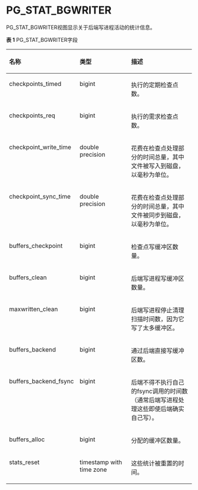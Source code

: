 # PG\_STAT\_BGWRITER<a name="ZH-CN_TOPIC_0289899919"></a>

PG\_STAT\_BGWRITER视图显示关于后端写进程活动的统计信息。

**表 1**  PG\_STAT\_BGWRITER字段

<a name="zh-cn_topic_0283136756_zh-cn_topic_0237122444_zh-cn_topic_0059778449_t619e098606e94d85b5669a11fe06fdb9"></a>
<table><thead align="left"><tr id="zh-cn_topic_0283136756_zh-cn_topic_0237122444_zh-cn_topic_0059778449_r690b708ab86e48289c9bebea0e01b399"><th class="cellrowborder" valign="top" width="25.85%" id="mcps1.2.4.1.1"><p id="zh-cn_topic_0283136756_zh-cn_topic_0237122444_zh-cn_topic_0059778449_ae7560c81317c4d12b4a63d110c05c164"><a name="zh-cn_topic_0283136756_zh-cn_topic_0237122444_zh-cn_topic_0059778449_ae7560c81317c4d12b4a63d110c05c164"></a><a name="zh-cn_topic_0283136756_zh-cn_topic_0237122444_zh-cn_topic_0059778449_ae7560c81317c4d12b4a63d110c05c164"></a>名称</p>
</th>
<th class="cellrowborder" valign="top" width="31.11%" id="mcps1.2.4.1.2"><p id="zh-cn_topic_0283136756_zh-cn_topic_0237122444_zh-cn_topic_0059778449_a4b5ec0e739e240588831daa0c522f7ca"><a name="zh-cn_topic_0283136756_zh-cn_topic_0237122444_zh-cn_topic_0059778449_a4b5ec0e739e240588831daa0c522f7ca"></a><a name="zh-cn_topic_0283136756_zh-cn_topic_0237122444_zh-cn_topic_0059778449_a4b5ec0e739e240588831daa0c522f7ca"></a>类型</p>
</th>
<th class="cellrowborder" valign="top" width="43.04%" id="mcps1.2.4.1.3"><p id="zh-cn_topic_0283136756_zh-cn_topic_0237122444_zh-cn_topic_0059778449_a7694fc47368d4833961d3dc31e2a1601"><a name="zh-cn_topic_0283136756_zh-cn_topic_0237122444_zh-cn_topic_0059778449_a7694fc47368d4833961d3dc31e2a1601"></a><a name="zh-cn_topic_0283136756_zh-cn_topic_0237122444_zh-cn_topic_0059778449_a7694fc47368d4833961d3dc31e2a1601"></a>描述</p>
</th>
</tr>
</thead>
<tbody><tr id="zh-cn_topic_0283136756_zh-cn_topic_0237122444_zh-cn_topic_0059778449_ra61693c8b3914a3c9843fdc34db04156"><td class="cellrowborder" valign="top" width="25.85%" headers="mcps1.2.4.1.1 "><p id="zh-cn_topic_0283136756_zh-cn_topic_0237122444_zh-cn_topic_0059778449_ac6a62cf0724c4372ab22463861d9a9e3"><a name="zh-cn_topic_0283136756_zh-cn_topic_0237122444_zh-cn_topic_0059778449_ac6a62cf0724c4372ab22463861d9a9e3"></a><a name="zh-cn_topic_0283136756_zh-cn_topic_0237122444_zh-cn_topic_0059778449_ac6a62cf0724c4372ab22463861d9a9e3"></a>checkpoints_timed</p>
</td>
<td class="cellrowborder" valign="top" width="31.11%" headers="mcps1.2.4.1.2 "><p id="zh-cn_topic_0283136756_zh-cn_topic_0237122444_zh-cn_topic_0059778449_aff2ab70421ec4abbb8b6b5f817559682"><a name="zh-cn_topic_0283136756_zh-cn_topic_0237122444_zh-cn_topic_0059778449_aff2ab70421ec4abbb8b6b5f817559682"></a><a name="zh-cn_topic_0283136756_zh-cn_topic_0237122444_zh-cn_topic_0059778449_aff2ab70421ec4abbb8b6b5f817559682"></a>bigint</p>
</td>
<td class="cellrowborder" valign="top" width="43.04%" headers="mcps1.2.4.1.3 "><p id="zh-cn_topic_0283136756_zh-cn_topic_0237122444_zh-cn_topic_0059778449_a35ba07f50e6a4d46b693d450067f6add"><a name="zh-cn_topic_0283136756_zh-cn_topic_0237122444_zh-cn_topic_0059778449_a35ba07f50e6a4d46b693d450067f6add"></a><a name="zh-cn_topic_0283136756_zh-cn_topic_0237122444_zh-cn_topic_0059778449_a35ba07f50e6a4d46b693d450067f6add"></a>执行的定期检查点数。</p>
</td>
</tr>
<tr id="zh-cn_topic_0283136756_zh-cn_topic_0237122444_zh-cn_topic_0059778449_rb9747653fdaa4e15a305be973b4cc797"><td class="cellrowborder" valign="top" width="25.85%" headers="mcps1.2.4.1.1 "><p id="zh-cn_topic_0283136756_zh-cn_topic_0237122444_zh-cn_topic_0059778449_a9aaae822ec2a4cf2bb1a83f2901b0604"><a name="zh-cn_topic_0283136756_zh-cn_topic_0237122444_zh-cn_topic_0059778449_a9aaae822ec2a4cf2bb1a83f2901b0604"></a><a name="zh-cn_topic_0283136756_zh-cn_topic_0237122444_zh-cn_topic_0059778449_a9aaae822ec2a4cf2bb1a83f2901b0604"></a>checkpoints_req</p>
</td>
<td class="cellrowborder" valign="top" width="31.11%" headers="mcps1.2.4.1.2 "><p id="zh-cn_topic_0283136756_zh-cn_topic_0237122444_zh-cn_topic_0059778449_af998d36f8593418296b135af111d34c9"><a name="zh-cn_topic_0283136756_zh-cn_topic_0237122444_zh-cn_topic_0059778449_af998d36f8593418296b135af111d34c9"></a><a name="zh-cn_topic_0283136756_zh-cn_topic_0237122444_zh-cn_topic_0059778449_af998d36f8593418296b135af111d34c9"></a>bigint</p>
</td>
<td class="cellrowborder" valign="top" width="43.04%" headers="mcps1.2.4.1.3 "><p id="zh-cn_topic_0283136756_zh-cn_topic_0237122444_zh-cn_topic_0059778449_a8a8df2bc1b5f421db264ef7d94452d08"><a name="zh-cn_topic_0283136756_zh-cn_topic_0237122444_zh-cn_topic_0059778449_a8a8df2bc1b5f421db264ef7d94452d08"></a><a name="zh-cn_topic_0283136756_zh-cn_topic_0237122444_zh-cn_topic_0059778449_a8a8df2bc1b5f421db264ef7d94452d08"></a>执行的需求检查点数。</p>
</td>
</tr>
<tr id="zh-cn_topic_0283136756_zh-cn_topic_0237122444_zh-cn_topic_0059778449_r778a08f9f7ba42879a53bea005cd59e9"><td class="cellrowborder" valign="top" width="25.85%" headers="mcps1.2.4.1.1 "><p id="zh-cn_topic_0283136756_zh-cn_topic_0237122444_zh-cn_topic_0059778449_a3b071081fc3a49d1922376be184e3dd5"><a name="zh-cn_topic_0283136756_zh-cn_topic_0237122444_zh-cn_topic_0059778449_a3b071081fc3a49d1922376be184e3dd5"></a><a name="zh-cn_topic_0283136756_zh-cn_topic_0237122444_zh-cn_topic_0059778449_a3b071081fc3a49d1922376be184e3dd5"></a>checkpoint_write_time</p>
</td>
<td class="cellrowborder" valign="top" width="31.11%" headers="mcps1.2.4.1.2 "><p id="zh-cn_topic_0283136756_zh-cn_topic_0237122444_zh-cn_topic_0059778449_a04991186dfa3436e890bda8dc7e3b222"><a name="zh-cn_topic_0283136756_zh-cn_topic_0237122444_zh-cn_topic_0059778449_a04991186dfa3436e890bda8dc7e3b222"></a><a name="zh-cn_topic_0283136756_zh-cn_topic_0237122444_zh-cn_topic_0059778449_a04991186dfa3436e890bda8dc7e3b222"></a>double precision</p>
</td>
<td class="cellrowborder" valign="top" width="43.04%" headers="mcps1.2.4.1.3 "><p id="zh-cn_topic_0283136756_zh-cn_topic_0237122444_zh-cn_topic_0059778449_a751aef42b02c47adadeca136e0bb3a8a"><a name="zh-cn_topic_0283136756_zh-cn_topic_0237122444_zh-cn_topic_0059778449_a751aef42b02c47adadeca136e0bb3a8a"></a><a name="zh-cn_topic_0283136756_zh-cn_topic_0237122444_zh-cn_topic_0059778449_a751aef42b02c47adadeca136e0bb3a8a"></a>花费在检查点处理部分的时间总量，其中文件被写入到磁盘，以毫秒为单位。</p>
</td>
</tr>
<tr id="zh-cn_topic_0283136756_zh-cn_topic_0237122444_zh-cn_topic_0059778449_r19f886b2cec84afa877b5faae58c2368"><td class="cellrowborder" valign="top" width="25.85%" headers="mcps1.2.4.1.1 "><p id="zh-cn_topic_0283136756_zh-cn_topic_0237122444_zh-cn_topic_0059778449_ad510a9448a8140288c89f4e1e880d790"><a name="zh-cn_topic_0283136756_zh-cn_topic_0237122444_zh-cn_topic_0059778449_ad510a9448a8140288c89f4e1e880d790"></a><a name="zh-cn_topic_0283136756_zh-cn_topic_0237122444_zh-cn_topic_0059778449_ad510a9448a8140288c89f4e1e880d790"></a>checkpoint_sync_time</p>
</td>
<td class="cellrowborder" valign="top" width="31.11%" headers="mcps1.2.4.1.2 "><p id="zh-cn_topic_0283136756_zh-cn_topic_0237122444_zh-cn_topic_0059778449_a253bae77a1874ec3909379165c5d3e47"><a name="zh-cn_topic_0283136756_zh-cn_topic_0237122444_zh-cn_topic_0059778449_a253bae77a1874ec3909379165c5d3e47"></a><a name="zh-cn_topic_0283136756_zh-cn_topic_0237122444_zh-cn_topic_0059778449_a253bae77a1874ec3909379165c5d3e47"></a>double precision</p>
</td>
<td class="cellrowborder" valign="top" width="43.04%" headers="mcps1.2.4.1.3 "><p id="zh-cn_topic_0283136756_zh-cn_topic_0237122444_zh-cn_topic_0059778449_ad323ccc6058b4c29a8e586ecaf58117e"><a name="zh-cn_topic_0283136756_zh-cn_topic_0237122444_zh-cn_topic_0059778449_ad323ccc6058b4c29a8e586ecaf58117e"></a><a name="zh-cn_topic_0283136756_zh-cn_topic_0237122444_zh-cn_topic_0059778449_ad323ccc6058b4c29a8e586ecaf58117e"></a>花费在检查点处理部分的时间总量，其中文件被同步到磁盘，以毫秒为单位。</p>
</td>
</tr>
<tr id="zh-cn_topic_0283136756_zh-cn_topic_0237122444_zh-cn_topic_0059778449_reee03f19789f47eca1a3dc85e3031c00"><td class="cellrowborder" valign="top" width="25.85%" headers="mcps1.2.4.1.1 "><p id="zh-cn_topic_0283136756_zh-cn_topic_0237122444_zh-cn_topic_0059778449_ac1f10f5475d444cc8bb607f5d1cf8f74"><a name="zh-cn_topic_0283136756_zh-cn_topic_0237122444_zh-cn_topic_0059778449_ac1f10f5475d444cc8bb607f5d1cf8f74"></a><a name="zh-cn_topic_0283136756_zh-cn_topic_0237122444_zh-cn_topic_0059778449_ac1f10f5475d444cc8bb607f5d1cf8f74"></a>buffers_checkpoint</p>
</td>
<td class="cellrowborder" valign="top" width="31.11%" headers="mcps1.2.4.1.2 "><p id="zh-cn_topic_0283136756_zh-cn_topic_0237122444_zh-cn_topic_0059778449_a9182983e34d74a8ba6a718d57af05f6b"><a name="zh-cn_topic_0283136756_zh-cn_topic_0237122444_zh-cn_topic_0059778449_a9182983e34d74a8ba6a718d57af05f6b"></a><a name="zh-cn_topic_0283136756_zh-cn_topic_0237122444_zh-cn_topic_0059778449_a9182983e34d74a8ba6a718d57af05f6b"></a>bigint</p>
</td>
<td class="cellrowborder" valign="top" width="43.04%" headers="mcps1.2.4.1.3 "><p id="zh-cn_topic_0283136756_zh-cn_topic_0237122444_zh-cn_topic_0059778449_a3c13112e9e1143a6ba87ad2d79e9a100"><a name="zh-cn_topic_0283136756_zh-cn_topic_0237122444_zh-cn_topic_0059778449_a3c13112e9e1143a6ba87ad2d79e9a100"></a><a name="zh-cn_topic_0283136756_zh-cn_topic_0237122444_zh-cn_topic_0059778449_a3c13112e9e1143a6ba87ad2d79e9a100"></a>检查点写缓冲区数量。</p>
</td>
</tr>
<tr id="zh-cn_topic_0283136756_zh-cn_topic_0237122444_zh-cn_topic_0059778449_r9d50dadc6fb74dcfb8cf831486bbe323"><td class="cellrowborder" valign="top" width="25.85%" headers="mcps1.2.4.1.1 "><p id="zh-cn_topic_0283136756_zh-cn_topic_0237122444_zh-cn_topic_0059778449_a642457fe020e4d00bfa36c935158a027"><a name="zh-cn_topic_0283136756_zh-cn_topic_0237122444_zh-cn_topic_0059778449_a642457fe020e4d00bfa36c935158a027"></a><a name="zh-cn_topic_0283136756_zh-cn_topic_0237122444_zh-cn_topic_0059778449_a642457fe020e4d00bfa36c935158a027"></a>buffers_clean</p>
</td>
<td class="cellrowborder" valign="top" width="31.11%" headers="mcps1.2.4.1.2 "><p id="zh-cn_topic_0283136756_zh-cn_topic_0237122444_zh-cn_topic_0059778449_a4f3cb4299b7641b1a51cce69022eef90"><a name="zh-cn_topic_0283136756_zh-cn_topic_0237122444_zh-cn_topic_0059778449_a4f3cb4299b7641b1a51cce69022eef90"></a><a name="zh-cn_topic_0283136756_zh-cn_topic_0237122444_zh-cn_topic_0059778449_a4f3cb4299b7641b1a51cce69022eef90"></a>bigint</p>
</td>
<td class="cellrowborder" valign="top" width="43.04%" headers="mcps1.2.4.1.3 "><p id="zh-cn_topic_0283136756_zh-cn_topic_0237122444_zh-cn_topic_0059778449_a04945cce3ca1458f89e17618ce3ac5de"><a name="zh-cn_topic_0283136756_zh-cn_topic_0237122444_zh-cn_topic_0059778449_a04945cce3ca1458f89e17618ce3ac5de"></a><a name="zh-cn_topic_0283136756_zh-cn_topic_0237122444_zh-cn_topic_0059778449_a04945cce3ca1458f89e17618ce3ac5de"></a>后端写进程写缓冲区数量。</p>
</td>
</tr>
<tr id="zh-cn_topic_0283136756_zh-cn_topic_0237122444_zh-cn_topic_0059778449_r2eb5cfe637844b2d8bf62b6901058e56"><td class="cellrowborder" valign="top" width="25.85%" headers="mcps1.2.4.1.1 "><p id="zh-cn_topic_0283136756_zh-cn_topic_0237122444_zh-cn_topic_0059778449_a5ccff5d13b944708900ce53b04a7d523"><a name="zh-cn_topic_0283136756_zh-cn_topic_0237122444_zh-cn_topic_0059778449_a5ccff5d13b944708900ce53b04a7d523"></a><a name="zh-cn_topic_0283136756_zh-cn_topic_0237122444_zh-cn_topic_0059778449_a5ccff5d13b944708900ce53b04a7d523"></a>maxwritten_clean</p>
</td>
<td class="cellrowborder" valign="top" width="31.11%" headers="mcps1.2.4.1.2 "><p id="zh-cn_topic_0283136756_zh-cn_topic_0237122444_zh-cn_topic_0059778449_aa3534794416b45dfa532681e7753ec80"><a name="zh-cn_topic_0283136756_zh-cn_topic_0237122444_zh-cn_topic_0059778449_aa3534794416b45dfa532681e7753ec80"></a><a name="zh-cn_topic_0283136756_zh-cn_topic_0237122444_zh-cn_topic_0059778449_aa3534794416b45dfa532681e7753ec80"></a>bigint</p>
</td>
<td class="cellrowborder" valign="top" width="43.04%" headers="mcps1.2.4.1.3 "><p id="zh-cn_topic_0283136756_zh-cn_topic_0237122444_zh-cn_topic_0059778449_a1b13eabfd6764d199feae40329c0c341"><a name="zh-cn_topic_0283136756_zh-cn_topic_0237122444_zh-cn_topic_0059778449_a1b13eabfd6764d199feae40329c0c341"></a><a name="zh-cn_topic_0283136756_zh-cn_topic_0237122444_zh-cn_topic_0059778449_a1b13eabfd6764d199feae40329c0c341"></a>后端写进程停止清理扫描时间数，因为它写了太多缓冲区。</p>
</td>
</tr>
<tr id="zh-cn_topic_0283136756_zh-cn_topic_0237122444_zh-cn_topic_0059778449_re20e1543f3a74c6e92ce749ad5a4e2d8"><td class="cellrowborder" valign="top" width="25.85%" headers="mcps1.2.4.1.1 "><p id="zh-cn_topic_0283136756_zh-cn_topic_0237122444_zh-cn_topic_0059778449_a8d1217f0a04149da823fcb0bd181769c"><a name="zh-cn_topic_0283136756_zh-cn_topic_0237122444_zh-cn_topic_0059778449_a8d1217f0a04149da823fcb0bd181769c"></a><a name="zh-cn_topic_0283136756_zh-cn_topic_0237122444_zh-cn_topic_0059778449_a8d1217f0a04149da823fcb0bd181769c"></a>buffers_backend</p>
</td>
<td class="cellrowborder" valign="top" width="31.11%" headers="mcps1.2.4.1.2 "><p id="zh-cn_topic_0283136756_zh-cn_topic_0237122444_zh-cn_topic_0059778449_af2c8bf67f1db4d7c9085e74ae0a50e13"><a name="zh-cn_topic_0283136756_zh-cn_topic_0237122444_zh-cn_topic_0059778449_af2c8bf67f1db4d7c9085e74ae0a50e13"></a><a name="zh-cn_topic_0283136756_zh-cn_topic_0237122444_zh-cn_topic_0059778449_af2c8bf67f1db4d7c9085e74ae0a50e13"></a>bigint</p>
</td>
<td class="cellrowborder" valign="top" width="43.04%" headers="mcps1.2.4.1.3 "><p id="zh-cn_topic_0283136756_zh-cn_topic_0237122444_zh-cn_topic_0059778449_aa08b4e3b70804f47b47dacd2fc959428"><a name="zh-cn_topic_0283136756_zh-cn_topic_0237122444_zh-cn_topic_0059778449_aa08b4e3b70804f47b47dacd2fc959428"></a><a name="zh-cn_topic_0283136756_zh-cn_topic_0237122444_zh-cn_topic_0059778449_aa08b4e3b70804f47b47dacd2fc959428"></a>通过后端直接写缓冲区数。</p>
</td>
</tr>
<tr id="zh-cn_topic_0283136756_zh-cn_topic_0237122444_zh-cn_topic_0059778449_r9f5842aa9eab45669c1bddcac6055040"><td class="cellrowborder" valign="top" width="25.85%" headers="mcps1.2.4.1.1 "><p id="zh-cn_topic_0283136756_zh-cn_topic_0237122444_zh-cn_topic_0059778449_a8efd215ea0c44041a41ff31ef27dd0bf"><a name="zh-cn_topic_0283136756_zh-cn_topic_0237122444_zh-cn_topic_0059778449_a8efd215ea0c44041a41ff31ef27dd0bf"></a><a name="zh-cn_topic_0283136756_zh-cn_topic_0237122444_zh-cn_topic_0059778449_a8efd215ea0c44041a41ff31ef27dd0bf"></a>buffers_backend_fsync</p>
</td>
<td class="cellrowborder" valign="top" width="31.11%" headers="mcps1.2.4.1.2 "><p id="zh-cn_topic_0283136756_zh-cn_topic_0237122444_zh-cn_topic_0059778449_a07c186bd1f1943489cee9b0c0cc9863c"><a name="zh-cn_topic_0283136756_zh-cn_topic_0237122444_zh-cn_topic_0059778449_a07c186bd1f1943489cee9b0c0cc9863c"></a><a name="zh-cn_topic_0283136756_zh-cn_topic_0237122444_zh-cn_topic_0059778449_a07c186bd1f1943489cee9b0c0cc9863c"></a>bigint</p>
</td>
<td class="cellrowborder" valign="top" width="43.04%" headers="mcps1.2.4.1.3 "><p id="zh-cn_topic_0283136756_zh-cn_topic_0237122444_zh-cn_topic_0059778449_a76f3f146e5f94535a562ce9ff2628c73"><a name="zh-cn_topic_0283136756_zh-cn_topic_0237122444_zh-cn_topic_0059778449_a76f3f146e5f94535a562ce9ff2628c73"></a><a name="zh-cn_topic_0283136756_zh-cn_topic_0237122444_zh-cn_topic_0059778449_a76f3f146e5f94535a562ce9ff2628c73"></a>后端不得不执行自己的fsync调用的时间数 （通常后端写进程处理这些即使后端确实自己写）。</p>
</td>
</tr>
<tr id="zh-cn_topic_0283136756_zh-cn_topic_0237122444_zh-cn_topic_0059778449_rb37065bf6aed41119f3100c140f61754"><td class="cellrowborder" valign="top" width="25.85%" headers="mcps1.2.4.1.1 "><p id="zh-cn_topic_0283136756_zh-cn_topic_0237122444_zh-cn_topic_0059778449_adcc054c5c2f24ce8ba26ffd8095ddd9d"><a name="zh-cn_topic_0283136756_zh-cn_topic_0237122444_zh-cn_topic_0059778449_adcc054c5c2f24ce8ba26ffd8095ddd9d"></a><a name="zh-cn_topic_0283136756_zh-cn_topic_0237122444_zh-cn_topic_0059778449_adcc054c5c2f24ce8ba26ffd8095ddd9d"></a>buffers_alloc</p>
</td>
<td class="cellrowborder" valign="top" width="31.11%" headers="mcps1.2.4.1.2 "><p id="zh-cn_topic_0283136756_zh-cn_topic_0237122444_zh-cn_topic_0059778449_a05fa023371ca4598a2df39ed335e9515"><a name="zh-cn_topic_0283136756_zh-cn_topic_0237122444_zh-cn_topic_0059778449_a05fa023371ca4598a2df39ed335e9515"></a><a name="zh-cn_topic_0283136756_zh-cn_topic_0237122444_zh-cn_topic_0059778449_a05fa023371ca4598a2df39ed335e9515"></a>bigint</p>
</td>
<td class="cellrowborder" valign="top" width="43.04%" headers="mcps1.2.4.1.3 "><p id="zh-cn_topic_0283136756_zh-cn_topic_0237122444_zh-cn_topic_0059778449_afab3676f8f7243cfa05a8e2bf2a4116b"><a name="zh-cn_topic_0283136756_zh-cn_topic_0237122444_zh-cn_topic_0059778449_afab3676f8f7243cfa05a8e2bf2a4116b"></a><a name="zh-cn_topic_0283136756_zh-cn_topic_0237122444_zh-cn_topic_0059778449_afab3676f8f7243cfa05a8e2bf2a4116b"></a>分配的缓冲区数量。</p>
</td>
</tr>
<tr id="zh-cn_topic_0283136756_zh-cn_topic_0237122444_zh-cn_topic_0059778449_rf99b98922df04d858218c5d120f87f63"><td class="cellrowborder" valign="top" width="25.85%" headers="mcps1.2.4.1.1 "><p id="zh-cn_topic_0283136756_zh-cn_topic_0237122444_zh-cn_topic_0059778449_a7e6776d8838a457994bd7a35c887db79"><a name="zh-cn_topic_0283136756_zh-cn_topic_0237122444_zh-cn_topic_0059778449_a7e6776d8838a457994bd7a35c887db79"></a><a name="zh-cn_topic_0283136756_zh-cn_topic_0237122444_zh-cn_topic_0059778449_a7e6776d8838a457994bd7a35c887db79"></a>stats_reset</p>
</td>
<td class="cellrowborder" valign="top" width="31.11%" headers="mcps1.2.4.1.2 "><p id="zh-cn_topic_0283136756_zh-cn_topic_0237122444_zh-cn_topic_0059778449_a6454a15c6dac4a6980241cd41cb88f5b"><a name="zh-cn_topic_0283136756_zh-cn_topic_0237122444_zh-cn_topic_0059778449_a6454a15c6dac4a6980241cd41cb88f5b"></a><a name="zh-cn_topic_0283136756_zh-cn_topic_0237122444_zh-cn_topic_0059778449_a6454a15c6dac4a6980241cd41cb88f5b"></a>timestamp with time zone</p>
</td>
<td class="cellrowborder" valign="top" width="43.04%" headers="mcps1.2.4.1.3 "><p id="zh-cn_topic_0283136756_zh-cn_topic_0237122444_zh-cn_topic_0059778449_a45c17fa5f40e4ef79890cf3fba482ab4"><a name="zh-cn_topic_0283136756_zh-cn_topic_0237122444_zh-cn_topic_0059778449_a45c17fa5f40e4ef79890cf3fba482ab4"></a><a name="zh-cn_topic_0283136756_zh-cn_topic_0237122444_zh-cn_topic_0059778449_a45c17fa5f40e4ef79890cf3fba482ab4"></a>这些统计被重置的时间。</p>
</td>
</tr>
</tbody>
</table>

